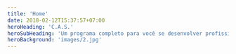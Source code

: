 ```yaml
---
title: 'Home'
date: 2018-02-12T15:37:57+07:00
heroHeading: 'C.A.S.'
heroSubHeading: 'Um programa completo para você se desenvolver profissionalmente na área de cyber segurança.'
heroBackground: 'images/2.jpg'
---
```

